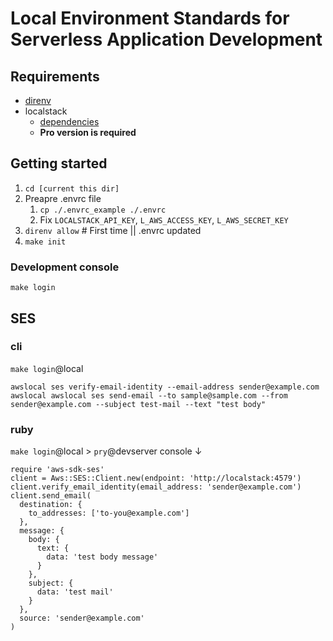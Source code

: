 # Local Environment Standards for Serverless Application Development
## Requirements
* [direnv](https://github.com/direnv/direnv)
* localstack
    * [dependencies](https://github.com/localstack/localstack#requirements)
    * **Pro version is required**

## Getting started
1. `cd [current this dir]`
1. Preapre .envrc file
    1. `cp ./.envrc_example ./.envrc`
    1. Fix `LOCALSTACK_API_KEY`, `L_AWS_ACCESS_KEY`, `L_AWS_SECRET_KEY`
1. `direnv allow` # First time || .envrc updated
1. `make init`
### Development console
`make login`

## SES
### cli
`make login`@local
```shell script
awslocal ses verify-email-identity --email-address sender@example.com
awslocal awslocal ses send-email --to sample@sample.com --from sender@example.com --subject test-mail --text "test body"
```
### ruby
`make login`@local > `pry`@devserver console
↓
```erbruby
require 'aws-sdk-ses'
client = Aws::SES::Client.new(endpoint: 'http://localstack:4579')
client.verify_email_identity(email_address: 'sender@example.com')
client.send_email(
  destination: {
    to_addresses: ['to-you@example.com']
  },
  message: {
    body: {
      text: {
        data: 'test body message'
      }
    },
    subject: {
      data: 'test mail'
    }
  },
  source: 'sender@example.com'
)
```
